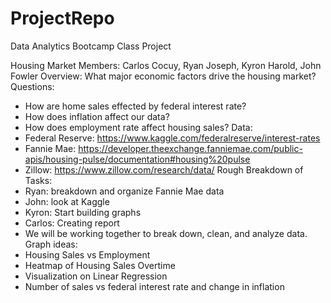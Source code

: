 # ProjectRepo
Data Analytics Bootcamp Class Project

Housing Market
Members: Carlos Cocuy, Ryan Joseph, Kyron Harold, John Fowler
Overview: What major economic factors drive the housing market?
Questions:
-	How are home sales effected by federal interest rate?
-	How does inflation affect our data?
-	How does employment rate affect housing sales?
Data:
-	Federal Reserve: https://www.kaggle.com/federalreserve/interest-rates
-	Fannie Mae: https://developer.theexchange.fanniemae.com/public-apis/housing-pulse/documentation#housing%20pulse
-	Zillow: https://www.zillow.com/research/data/
Rough Breakdown of Tasks:
-	Ryan: breakdown and organize Fannie Mae data
-	John: look at Kaggle
-	Kyron: Start building graphs
-	Carlos: Creating report
-	We will be working together to break down, clean, and analyze data.
Graph ideas:
-	Housing Sales vs Employment
-	Heatmap of Housing Sales Overtime
-	Visualization on Linear Regression
-	Number of sales vs federal interest rate and change in inflation

